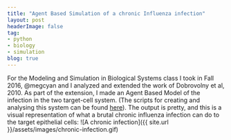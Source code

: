 ```yaml
---
title: "Agent Based Simulation of a chronic Influenza infection"
layout: post
headerImage: false
tag:
- python
- biology
- simulation
blog: true
---
```

For the Modeling and Simulation in Biological Systems class I took in Fall 2016, @megcyan and I analyzed and extended the work of Dobrovolny et al, 2010. As part of the extension, I made an Agent Based Model of the infection in the two target-cell system. (The scripts for creating and analysing this system can be found [here](https://github.com/amoghpj/Scripts-for-Mod-and-Sim-Final-Project.git)). The output is pretty, and this is a visual representation of what a brutal chronic influenza infection can do to the target epithelial cells:
![A chronic infection]({{ site.url }}/assets/images/chronic-infection.gif)
